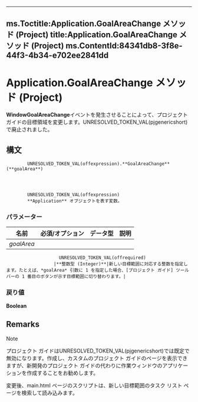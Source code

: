 

---
ms.Toctitle:Application.GoalAreaChange メソッド (Project)
title:Application.GoalAreaChange メソッド (Project)
ms.ContentId:84341db8-3f8e-44f3-4b34-e702ee2841dd
---
# Application.GoalAreaChange メソッド (Project)




**WindowGoalAreaChange**イベントを発生させることによって、プロジェクト ガイドの目標領域を変更します。UNRESOLVED_TOKEN_VAL(pjgenericshort)で廃止されました。

## 構文

            UNRESOLVED_TOKEN_VAL(offexpression).**GoalAreaChange**(**goalArea**)




            UNRESOLVED_TOKEN_VAL(offexpression)
            **Application** オブジェクトを表す変数。

### パラメーター

|**名前**|**必須/オプション**|**データ型**|**説明**|
|---|---|---|---|
|*goalArea*|
                        UNRESOLVED_TOKEN_VAL(offrequired)
                      |**整数型 (Integer)**|新しい目標範囲に対応する整数を指定します。たとえば、*goalArea* 引数に 1 を指定した場合、[プロジェクト ガイド] ツールバーの 1 番目のボタンが示す目標範囲に切り替わります。|



### 戻り値
**Boolean**





## Remarks

>[!NOTE]
>プロジェクト ガイドはUNRESOLVED_TOKEN_VAL(pjgenericshort)では既定で無効になります。作成し、カスタムのプロジェクト ガイドのページを表示できますが、新開発のプロジェクト ガイドの代わりに作業ウィンドウのアプリケーションを作成することをお勧めします。


変更後、main.html ページのスクリプトは、新しい目標範囲のタスク リスト ページを検索して読み込みます。




